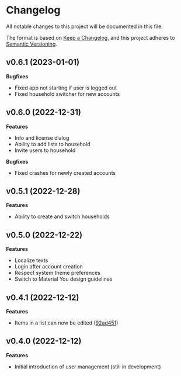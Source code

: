 # Changelog

All notable changes to this project will be documented in this file.

The format is based on [Keep a Changelog](https://keepachangelog.com/en/1.0.0/),
and this project adheres to [Semantic
Versioning](https://semver.org/spec/v2.0.0.html).

## v0.6.1 (2023-01-01)

**Bugfixes**

- Fixed app not starting if user is logged out
- Fixed household switcher for new accounts

## v0.6.0 (2022-12-31)

**Features**

- Info and license dialog
- Ability to add lists to household
- Invite users to household

**Bugfixes**

- Fixed crashes for newly created accounts

## v0.5.1 (2022-12-28)

**Features**

- Ability to create and switch households

## v0.5.0 (2022-12-22)

**Features**

- Localize texts
- Login after account creation
- Respect system theme preferences
- Switch to Material You design guidelines

## v0.4.1 (2022-12-12)

**Features**

- Items in a list can now be edited ([92ad451](https://github.com/garritfra/fling/commit/92ad45193e7395b375b25c408a147d0c31f4ab9d))

## v0.4.0 (2022-12-12)

**Features**

- Initial introduction of user management (still in development)
